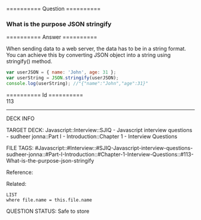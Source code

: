 ========== Question ==========  

### What is the purpose JSON stringify  

========== Answer ==========  

When sending data to a web server, the data has to be in a string format. You
can achieve this by converting JSON object into a string using stringify()
method.

```javascript
var userJSON = { name: 'John', age: 31 };
var userString = JSON.stringify(userJSON);
console.log(userString); //"{"name":"John","age":31}"
```

========== Id ==========  
113

---

DECK INFO

TARGET DECK: Javascript::Interview::SJIQ - Javascript interview questions - sudheer jonna::Part I - Introduction::Chapter 1 - Interview Questions

FILE TAGS: #Javascript::#Interview::#SJIQ-Javascript-interview-questions-sudheer-jonna::#Part-I-Introduction::#Chapter-1-Interview-Questions::#113-What-is-the-purpose-json-stringify

Reference:

Related:

```dataview
LIST
where file.name = this.file.name
```

QUESTION STATUS: Safe to store
